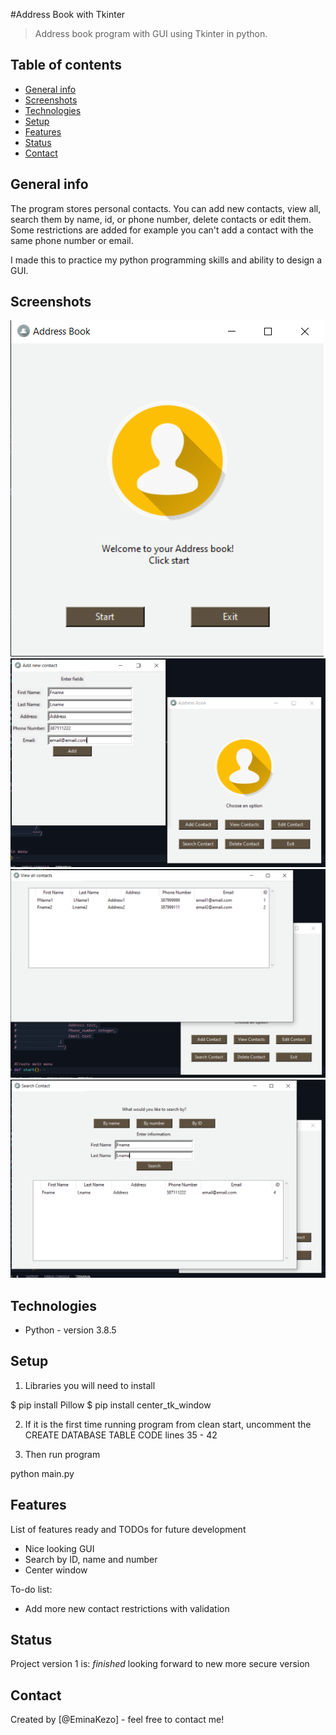 #Address Book with Tkinter
> Address book program with GUI using Tkinter in python. 

## Table of contents
* [General info](#general-info)
* [Screenshots](#screenshots)
* [Technologies](#technologies)
* [Setup](#setup)
* [Features](#features)
* [Status](#status)
* [Contact](#contact)

## General info
The program stores personal contacts. You can add new contacts, view all, search them by name, id, or phone number,
delete contacts or edit them. Some restrictions are added for example you can't add a contact with the same phone number
or email. 

I made this to practice my python programming skills and ability to design a GUI.

## Screenshots
![](screenshots/Capture1.PNG)
![](screenshots/Capture2.PNG)
![](screenshots/Capture3.PNG)
![](screenshots/Capture4.PNG)
## Technologies
* Python - version 3.8.5

## Setup
1. Libraries you will need to install

$ pip install Pillow
$ pip install center_tk_window

2. If it is the first time running program from clean start, uncomment the CREATE DATABASE TABLE CODE 
lines 35 - 42

3. Then run program

python main.py

## Features
List of features ready and TODOs for future development
* Nice looking GUI
* Search by ID, name and number
* Center window

To-do list:
* Add more new contact restrictions with validation


## Status
Project version 1 is: _finished_ looking forward to new more secure version

## Contact
Created by [@EminaKezo] - feel free to contact me!
